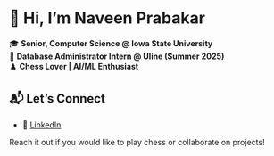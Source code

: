 # 👋 Hi, I’m Naveen Prabakar

🎓 **Senior, Computer Science @ Iowa State University**  
💼 **Database Administrator Intern @ Uline (Summer 2025)**  
♟️ **Chess Lover | AI/ML Enthusiast**

## 📬 Let’s Connect
- 💼 [LinkedIn](https://www.linkedin.com/in/naveen-prabakar-88492b284)  

Reach it out if you would like to play chess or collaborate on projects!
